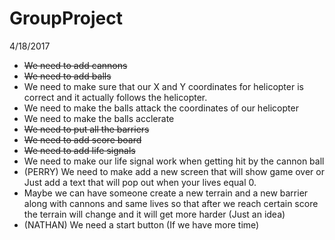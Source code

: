 # GroupProject

4/18/2017

- ~~We need to add cannons~~
- ~~We need to add balls~~
- We need to make sure that our X and Y coordinates for helicopter is correct and it actually follows the helicopter.
- We need to make the balls attack the coordinates of our helicopter
- We need to make the balls acclerate
- ~~We need to put all the barriers~~
- ~~We need to add score board~~
- ~~We need to add life signals~~
- We need to make our life signal work when getting hit by the cannon ball
- (PERRY) We need to make add a new screen that will show game over or Just add a text that will pop out when your lives equal 0.
- Maybe we can have someone create a new terrain and a new barrier along with cannons and same lives so that after we reach certain score the terrain will change and it will get more harder (Just an idea)
- (NATHAN) We need a start button (If we have more time)
